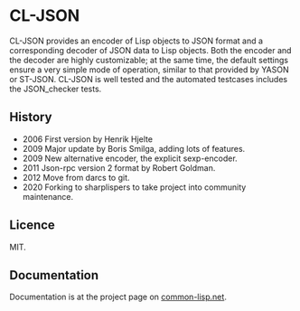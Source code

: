 # CL-JSON

CL-JSON provides an encoder of Lisp objects to JSON format and a
corresponding decoder of JSON data to Lisp objects. Both the encoder
and the decoder are highly customizable; at the same time, the default
settings ensure a very simple mode of operation, similar to that
provided by YASON or ST-JSON. CL-JSON is well tested and the automated
testcases includes the JSON_checker tests.

## History

* 2006 First version by Henrik Hjelte
* 2009 Major update by Boris Smilga, adding lots of features.
* 2009 New alternative encoder, the explicit sexp-encoder.
* 2011 Json-rpc version 2 format by Robert Goldman.
* 2012 Move from darcs to git.
* 2020 Forking to sharplispers to take project into community maintenance.

## Licence

MIT.

## Documentation

Documentation is at the project page on [common-lisp.net](http://common-lisp.net/project/cl-json/).
